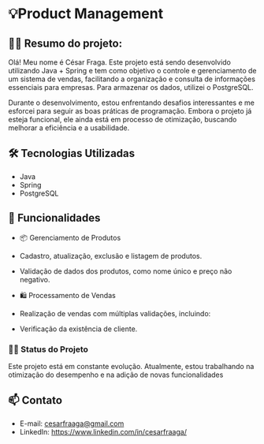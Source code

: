 # 💡Product Management

## 👨‍🎓 Resumo do projeto:

Olá! Meu nome é César Fraga. Este projeto está sendo desenvolvido utilizando Java + Spring e tem como objetivo o controle e gerenciamento de um sistema de vendas, facilitando a organização e consulta de informações essenciais para empresas. Para armazenar os dados, utilizei o PostgreSQL.

Durante o desenvolvimento, estou enfrentando desafios interessantes e me esforcei para seguir as boas práticas de programação. Embora o projeto já esteja funcional, ele ainda está em processo de otimização, buscando melhorar a eficiência e a usabilidade.

## 🛠️ Tecnologias Utilizadas

-   Java
-   Spring
-   PostgreSQL

## 🚀 Funcionalidades

 - 📦 Gerenciamento de Produtos

 - Cadastro, atualização, exclusão e listagem de produtos.
 - Validação de dados dos produtos, como nome único e preço não negativo.

  - 🛍️ Processamento de Vendas

 - Realização de vendas com múltiplas validações, incluindo:
 - Verificação da existência de cliente.

### 👨‍🔧 Status do Projeto

Este projeto está em constante evolução. Atualmente, estou trabalhando na otimização do desempenho e na adição de novas funcionalidades

## 📫 Contato
- E-mail: cesarfraaga@gmail.com
- LinkedIn: https://www.linkedin.com/in/cesarfraaga/
